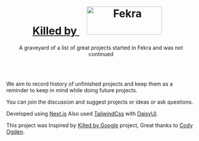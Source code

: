 <div align="center">
  <h1><a href="https://killedbyfekra.vercel.app">Killed by <img src="https://killedbyfekra.vercel.app/images/fekra.png" alt="Fekra" style="height: 75px; width: 200; padding: 0 20px;"></a></h1
  <p>A graveyard of a list of great projects started in Fekra and was not continued</p>
</div>
<br></br>

We aim to record history of unfinished projects and keep them as a reminder to keep in mind while doing future projects.

You can join the discussion and suggest projects or ideas or ask questions.

Developed using [Next.js](https://nextjs.org/) Also used [TailwindCss](https://tailwindcss.com) with [DaisyUI](https://daisyui.com).

This project was Inspired by [Killed by Google](https://killedbygoogle.com) project, Great thanks to [Cody Ogden](https://github.com/codyogden).
